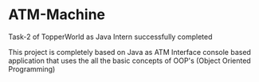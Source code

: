 # ATM-Machine


Task-2 of TopperWorld as Java Intern successfully completed 

This project is completely based on Java as ATM Interface console based application that uses the all the basic concepts of OOP's (Object Oriented Programming)
